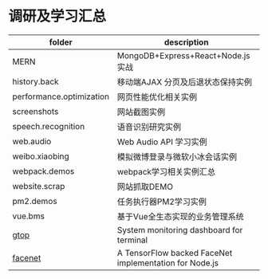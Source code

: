 # 调研及学习汇总

| folder                                           | description                                            |
| ------------------------------------------------ | ------------------------------------------------------ |
| MERN                                             | MongoDB+Express+React+Node.js实战                      |
| history.back                                     | 移动端AJAX 分页及后退状态保持实例                      |
| performance.optimization                         | 网页性能优化相关实例                                   |
| screenshots                                      | 网站截图实例                                           |
| speech.recognition                               | 语音识别研究实例                                       |
| web.audio                                        | Web Audio API 学习实例                                 |
| weibo.xiaobing                                   | 模拟微博登录与微软小冰会话实例                         |
| webpack.demos                                    | webpack学习相关实例汇总                                |
| website.scrap                                    | 网站抓取DEMO                                           |
| pm2.demos                                        | 任务执行器PM2学习实例                                  |
| vue.bms                                          | 基于Vue全生态实现的业务管理系统                        |
| [gtop](https://www.npmjs.com/package/gtop)       | System monitoring dashboard for terminal               |
| [facenet](https://www.npmjs.com/package/facenet) | A TensorFlow backed FaceNet implementation for Node.js |

